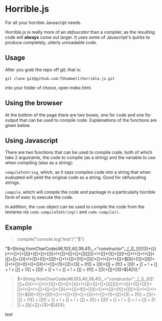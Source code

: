Horrible.js
===========
For all your horrible Javascript needs.

Horrible.js is really more of an _obfuscator_ than a compiler, as the resulting code will __always__ come out larger. It uses some of Javascript's quirks to produce completely, utterly unreadable code.

Usage
-----
After you grab the repo off git; that is:

`git clone git@github.com:TShadwell/horrible.js.git`

into your folder of choice, open index.html.

## Using the browser

At the bottom of the page there are two boxes, one for code and one for output that can be used to compile code. Explainations of the functions are given below.

## Using Javascript

There are two functions that can be used to compile code, both of which take 2 arguments, the code to compile (as a string) and the variable to use when compiling (also as a string):

`compileToString`, which, as it says compiles code into a string that when evaluated will yeild the original code as a string. Good for obfuscating strings.

`compile`, which will compile the code and package in a particularly horrible form of exec to execute the code.

In addition, the `code` object can be used to compile the code from the textarea via `code.compileToString()` and `code.compile()`.

## Example
> compile("console.log('test')","$")

"$=String.fromCharCode(46,103,40,39,41);_="constructor";_[_][_](([![]]+{})[+!+[]+[+[]]]+([]+[]+{})[+!+[]]+([]+[]+[][[]])[+!+[]]+(![]+[])[!+[]+!+[]+!+[]]+([]+[]+{})[+!+[]]+(![]+[])[!+[]+!+[]]+(!![]+[])[!+[]+!+[]+!+[]]+$[0]+(![]+[])[!+[]+!+[]]+([]+[]+{})[+!+[]]+$[1]+$[2]+$[3]+(!![]+[])[+[]]+(!![]+[])[!+[]+!+[]+!+[]]+(![]+[])[!+[]+!+[]+!+[]]+(!![]+[])[+[]]+$[3]+$[4])();"

> $=String.fromCharCode(46,103,40,39,41);_="constructor";_[_][_](([![]]+{})[+!+[]+[+[]]]+([]+[]+{})[+!+[]]+([]+[]+[][[]])[+!+[]]+(![]+[])[!+[]+!+[]+!+[]]+([]+[]+{})[+!+[]]+(![]+[])[!+[]+!+[]]+(!![]+[])[!+[]+!+[]+!+[]]+$[0]+(![]+[])[!+[]+!+[]]+([]+[]+{})[+!+[]]+$[1]+$[2]+$[3]+(!![]+[])[+[]]+(!![]+[])[!+[]+!+[]+!+[]]+(![]+[])[!+[]+!+[]+!+[]]+(!![]+[])[+[]]+$[3]+$[4])();

test
